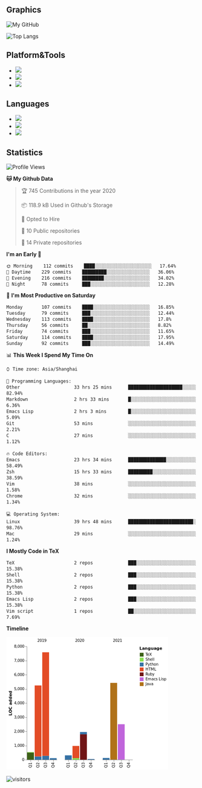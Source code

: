 ## Graphics

![My GitHub](https://github-readme-stats.vercel.app/api?username=SteamedFish&count_private=true&show_icons=true&theme=buefy&include_all_commits=false)

![Top Langs](https://github-readme-stats.vercel.app/api/top-langs/?username=SteamedFish&theme=buefy&hide=ruby&count_private=true&show_icons=true&layout=compact)

## Platform&Tools

* [![](https://img.shields.io/badge/ArchLinux--purple?style=flat-square&logo=ArchLinux)](https://www.archlinux.org/)
* [![](https://img.shields.io/badge/Gentoo-testing-purple?style=flat-square&logo=Gentoo)](https://www.gentoo.org/)
* [![](https://img.shields.io/badge/Doom%20Emacs-28-blue?style=flat-square&logo=Gnu%20emacs&logoColor=white)](https://www.gnu.org/software/emacs/)

## Languages

* [![](https://img.shields.io/badge/-Python-3776AB?style=flat-square&logo=python&logoColor=white)](https://www.python.org/)
* [![](https://img.shields.io/badge/-Bash-00ADD8?style=flat-square&logo=Gnu-bash&logoColor=white)](https://www.gnu.org/software/bash/)
* [![](https://img.shields.io/badge/-Go-00ADD8?style=flat-square&logo=go&logoColor=white)](https://golang.org/)

## Statistics

<!--START_SECTION:waka-->
![Profile Views](http://img.shields.io/badge/Profile%20Views-91-blue)

**🐱 My Github Data** 

> 🏆 745 Contributions in the year 2020
 > 
> 📦 118.9 kB Used in Github's Storage 
 > 
> 💼 Opted to Hire
 > 
> 📜 10 Public repositories
 > 
> 🔑 14 Private repositories 

**I'm an Early 🐤** 

```text
🌞 Morning    112 commits    ████░░░░░░░░░░░░░░░░░░░░░   17.64% 
🌆 Daytime    229 commits    █████████░░░░░░░░░░░░░░░░   36.06% 
🌃 Evening    216 commits    ████████░░░░░░░░░░░░░░░░░   34.02% 
🌙 Night      78 commits     ███░░░░░░░░░░░░░░░░░░░░░░   12.28%

```
📅 **I'm Most Productive on Saturday** 

```text
Monday       107 commits    ████░░░░░░░░░░░░░░░░░░░░░   16.85% 
Tuesday      79 commits     ███░░░░░░░░░░░░░░░░░░░░░░   12.44% 
Wednesday    113 commits    ████░░░░░░░░░░░░░░░░░░░░░   17.8% 
Thursday     56 commits     ██░░░░░░░░░░░░░░░░░░░░░░░   8.82% 
Friday       74 commits     ███░░░░░░░░░░░░░░░░░░░░░░   11.65% 
Saturday     114 commits    ████░░░░░░░░░░░░░░░░░░░░░   17.95% 
Sunday       92 commits     ███░░░░░░░░░░░░░░░░░░░░░░   14.49%

```


📊 **This Week I Spend My Time On** 

```text
⌚︎ Time zone: Asia/Shanghai

💬 Programming Languages: 
Other                    33 hrs 25 mins      ████████████████████░░░░░   82.94% 
Markdown                 2 hrs 33 mins       █░░░░░░░░░░░░░░░░░░░░░░░░   6.36% 
Emacs Lisp               2 hrs 3 mins        █░░░░░░░░░░░░░░░░░░░░░░░░   5.09% 
Git                      53 mins             ░░░░░░░░░░░░░░░░░░░░░░░░░   2.21% 
C                        27 mins             ░░░░░░░░░░░░░░░░░░░░░░░░░   1.12%

🔥 Code Editors: 
Emacs                    23 hrs 34 mins      ██████████████░░░░░░░░░░░   58.49% 
Zsh                      15 hrs 33 mins      █████████░░░░░░░░░░░░░░░░   38.59% 
Vim                      38 mins             ░░░░░░░░░░░░░░░░░░░░░░░░░   1.58% 
Chrome                   32 mins             ░░░░░░░░░░░░░░░░░░░░░░░░░   1.34%

💻 Operating System: 
Linux                    39 hrs 48 mins      ████████████████████████░   98.76% 
Mac                      29 mins             ░░░░░░░░░░░░░░░░░░░░░░░░░   1.24%

```

**I Mostly Code in TeX** 

```text
TeX                      2 repos             ███░░░░░░░░░░░░░░░░░░░░░░   15.38% 
Shell                    2 repos             ███░░░░░░░░░░░░░░░░░░░░░░   15.38% 
Python                   2 repos             ███░░░░░░░░░░░░░░░░░░░░░░   15.38% 
Emacs Lisp               2 repos             ███░░░░░░░░░░░░░░░░░░░░░░   15.38% 
Vim script               1 repos             ██░░░░░░░░░░░░░░░░░░░░░░░   7.69%

```


**Timeline**

![Chart not found](https://github.com/SteamedFish/SteamedFish/blob/master/charts/bar_graph.png) 


<!--END_SECTION:waka-->

![visitors](https://visitor-badge.laobi.icu/badge?page_id=SteamedFish.SteamedFish)
